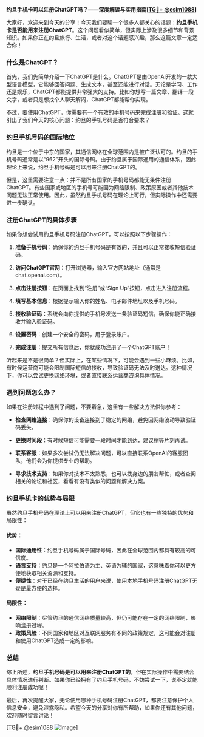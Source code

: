 **约旦手机卡可以注册ChatGPT吗？——深度解读与实用指南[[TG💪+ @esim1088](https://t.me/s/esim1088)]**

大家好，欢迎来到今天的分享！今天我们要聊一个很多人都关心的话题：**约旦手机卡是否能用来注册ChatGPT**。这个问题看似简单，但实际上涉及很多细节和背景知识。如果你正在约旦旅行、生活，或者对这个话题感兴趣，那么这篇文章一定适合你！

### 什么是ChatGPT？

首先，我们先简单介绍一下ChatGPT是什么。ChatGPT是由OpenAI开发的一款大型语言模型，它能够回答问题、生成文本，甚至还能进行对话。无论是学习、工作还是娱乐，ChatGPT都能提供非常强大的支持。比如你想写一篇文章、翻译一段文字，或者只是想找个人聊天解闷，ChatGPT都能帮你实现。

不过，要使用ChatGPT，你需要有一个有效的手机号码来完成注册和验证。这就引出了我们今天的核心问题：约旦的手机号码是否符合要求？

### 约旦手机号码的国际地位

约旦是一个位于中东的国家，其通信网络在全球范围内是被广泛认可的。约旦的手机号码通常是以“962”开头的国际号码。由于约旦属于国际通用的通信体系，因此理论上来说，约旦手机号码是可以用来注册ChatGPT的。

但是，这里需要注意一点：并不是所有国家的手机号码都能无条件注册ChatGPT。有些国家或地区的手机号可能因为网络限制、政策原因或者其他技术问题无法正常使用。因此，虽然约旦手机号码在理论上可行，但实际操作中还需要进一步确认。

### 注册ChatGPT的具体步骤

如果你想尝试用约旦手机号码注册ChatGPT，可以按照以下步骤操作：

1. **准备手机号码**：确保你的约旦手机号码是有效的，并且可以正常接收短信验证码。
   
2. **访问ChatGPT官网**：打开浏览器，输入官方网站地址（通常是chat.openai.com）。

3. **点击注册按钮**：在页面上找到“注册”或“Sign Up”按钮，点击进入注册流程。

4. **填写基本信息**：根据提示输入你的姓名、电子邮件地址以及手机号码。

5. **接收验证码**：系统会向你提供的手机号发送一条验证码短信，确保你能正确接收并输入验证码。

6. **设置密码**：创建一个安全的密码，用于登录账户。

7. **完成注册**：提交所有信息后，你就成功注册了一个ChatGPT账户！

听起来是不是很简单？但实际上，在某些情况下，可能会遇到一些小麻烦。比如，有时候运营商可能会限制国际短信的接收，导致验证码无法及时送达。这种情况下，你可以尝试更换网络环境，或者直接联系运营商咨询具体情况。

### 遇到问题怎么办？

如果在注册过程中遇到了问题，不要着急，这里有一些解决方法供你参考：

- **检查网络连接**：确保你的设备连接到了稳定的网络，避免因网络波动导致验证码丢失。
  
- **更换时间段**：有时候短信可能需要一段时间才能到达，建议稍等片刻再试。

- **联系客服**：如果多次尝试仍无法解决问题，可以直接联系OpenAI的客服团队，他们会为你提供专业的帮助。

- **寻求技术支持**：如果你对技术不太熟悉，也可以找身边的朋友帮忙，或者查阅相关的论坛和社区，看看有没有类似的问题和解决方案。

### 约旦手机卡的优势与局限

虽然约旦手机号码在理论上可以用来注册ChatGPT，但它也有一些独特的优势和局限性：

#### 优势：
- **国际通用性**：约旦手机号码属于国际号码，因此在全球范围内都具有较高的可信度。
- **语言支持**：约旦是一个阿拉伯语为主、英语为辅的国家，这意味着你可以更方便地获取相关资源和支持。
- **便捷性**：对于已经在约旦生活的用户来说，使用本地手机号码注册ChatGPT无疑是最方便的选择。

#### 局限性：
- **网络限制**：尽管约旦的通信网络质量较高，但仍可能存在一定的网络限制，影响注册过程。
- **政策风险**：不同国家和地区对互联网服务有不同的政策规定，这可能会对注册和使用ChatGPT造成一定的影响。

### 总结

综上所述，**约旦手机号码是可以用来注册ChatGPT的**，但在实际操作中需要结合具体情况进行判断。如果你已经拥有了约旦手机号码，不妨尝试一下，说不定就能顺利注册成功呢！

最后，再次提醒大家，无论使用哪种手机号码注册ChatGPT，都要注意保护个人信息安全，避免泄露隐私。希望今天的分享对你有所帮助，如果你还有其他问题，欢迎随时留言讨论！

[[TG💪+ @esim1088](https://t.me/s/esim1088) ![Image](https://i.postimg.cc/4NQfJmqS/Snipaste-2025-05-13-00-14-12.png)]